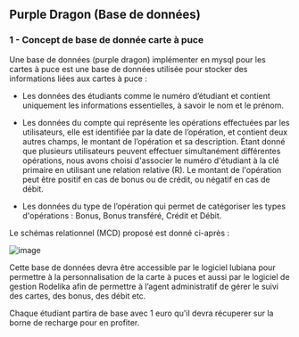 ## Purple Dragon (Base de données)

### 1 - Concept de base de donnée carte à puce

Une base de données (purple dragon) implémenter en mysql pour les cartes à puce est une base de données utilisée pour stocker des informations liées aux cartes à puce :

- Les données des étudiants comme le numéro d’étudiant et contient uniquement les informations essentielles, à savoir le nom et le prénom. 

- Les données du compte qui  représente les opérations effectuées par les utilisateurs, elle est identifiée par la date de l’opération, et contient deux autres 
  champs, le montant de l’opération et sa description. Étant donné que plusieurs utilisateurs peuvent effectuer simultanément différentes opérations, nous avons 
  choisi d'associer le numéro d'étudiant à la clé primaire en utilisant une relation relative (R). Le montant de l'opération peut être positif en cas de bonus ou de 
  crédit, ou négatif en cas de débit.

- Les données du type de l’opération qui permet de catégoriser les types d'opérations : Bonus, Bonus transféré, Crédit et Débit.


Le schémas relationnel (MCD) proposé est donné ci-après : 

![image](https://github.com/mathfern/SAE-Carotte/assets/150126517/3a7f34bb-3c22-4650-a28d-bbfdfdd74d67)

Cette base de données devra être accessible par le logiciel lubiana pour permettre à la personnalisation de la carte à puces et aussi par le logiciel de gestion Rodelika afin de permettre à l’agent administratif de gérer le suivi des cartes, des bonus, des débit etc.

Chaque étudiant partira de base avec 1 euro qu'il devra récuperer sur la borne de recharge pour en profiter.
